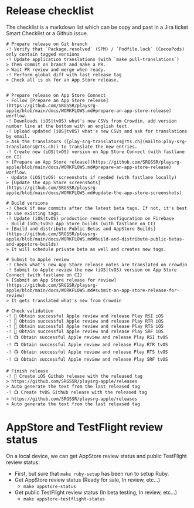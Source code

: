 # Release checklist

The checklist is a markdown list which can be copy and past in a Jira ticket Smart Checklist or a Github issue.

```
# Prepare release on Git branch
-! Verify that `Package.resolved` (SPM) / `Podfile.lock` (CocoaPods) only contain tagged versions
-! Update application translations (with `make pull-translations`)
> Then commit on branch and make a PR.
> Wait PR review and merge when ready.
-! Perform global diff with last release tag
> Check all is ok for an App Store release.


# Prepare release on App Store Connect
- Follow [Prepare an App Store release](https://github.com/SRGSSR/playsrg-apple/blob/main/docs/WORKFLOWS.md#prepare-an-app-store-release) worflow.
-! Downloads (iOS|tvOS) what's new CSVs from Crowdin, add version number line at the bottom with an english text.
-! Upload updated (iOS|tvOS) what's new CSVs and ask for translations by email.
> Ask the translators ([play-srg-translators@rts.ch](mailto:play-srg-translators@rts.ch)) to translate the new entries.
-! Create new (iOS|tvOS) version on App Store Connect (with fastlane on CI)
> [Prepare an App Store release](https://github.com/SRGSSR/playsrg-apple/blob/main/docs/WORKFLOWS.md#prepare-an-app-store-release) worflow.
- Update (iOS|tvOS) screenshots if needed (with fastlane locally)
> [Update the App Store screenshots](https://github.com/SRGSSR/playsrg-apple/blob/main/docs/WORKFLOWS.md#update-the-app-store-screenshots)

# Build versions
-! Check if new commits after the latest beta tags. If not, it's best to use existing tags.
-! Update (iOS|tvOS) production remote configuration on Firebase
- Build (iOS|tvOS) App Store builds (with fastlane on CI)
> [Build and distribute Public Betas and AppStore Builds](https://github.com/SRGSSR/playsrg-apple/blob/main/docs/WORKFLOWS.md#build-and-distribute-public-betas-and-appstore-builds)
> It will schedule private beta as well and creates new tags.

# Submit to Apple review
-! Check what's new App Store release notes are translated on crowdin
-! Submit to Apple review the new (iOS|tvOS) version on App Store Connect (with fastlane on CI)
> [Submit an App Store release for review](https://github.com/SRGSSR/playsrg-apple/blob/main/docs/WORKFLOWS.md#submit-an-app-store-release-for-review)
> It gets translated what's new from Crowdin

# Check validation
-! 📱 Obtain successful Apple review and release Play RSI iOS
-! 📱 Obtain successful Apple review and release Play RTR iOS
-! 📱 Obtain successful Apple review and release Play RTS iOS
-! 📱 Obtain successful Apple review and release Play SRF iOS
-! 📺 Obtain successful Apple review and release Play RSI tvOS
-! 📺 Obtain successful Apple review and release Play RTR tvOS
-! 📺 Obtain successful Apple review and release Play RTS tvOS
-! 📺 Obtain successful Apple review and release Play SRF tvOS

# Finish release
-! 📱 Create iOS Github release with the released tag
> https://github.com/SRGSSR/playsrg-apple/releases
> Auto generate the text from the last released tag
-! 📺 Create tvOS Github release with the released tag
> https://github.com/SRGSSR/playsrg-apple/releases
> Auto generate the text from the last released tag
```

# AppStore and TestFlight review status

On a local device, we can get AppStore review status and public TestFlight review status:

- First, but sure that `make ruby-setup` has been run to setup Ruby.
- Get AppStore review status (Ready for sale, In review, etc…)
	- `make appstore-status`
- Get public TestFlight review status (In beta testing, In review, etc…)
	- `make appstore-testflight-status`

